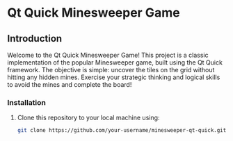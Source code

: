 # Qt Quick Minesweeper Game




## Introduction

Welcome to the Qt Quick Minesweeper Game! This project is a classic implementation of the popular Minesweeper game, built using the Qt Quick framework. The objective is simple: uncover the tiles on the grid without hitting any hidden mines. Exercise your strategic thinking and logical skills to avoid the mines and complete the board!





### Installation

1. Clone this repository to your local machine using:

   ```bash
   git clone https://github.com/your-username/minesweeper-qt-quick.git
